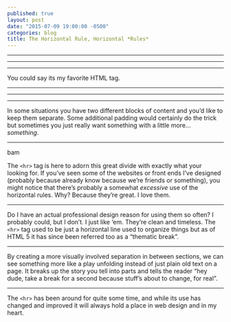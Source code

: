 ```yaml
---
published: true
layout: post
date: "2015-07-09 19:00:00 -0500"
categories: blog
title: The Horizontal Rule, Horizontal *Rules*
---
```


***
***
***
You could say its my favorite HTML tag.
***
***
***

In some situations you have two different blocks of content and you’d like to keep them separate. Some additional padding would certainly do the trick but sometimes you just really want something with a little more… *something*.

***
bam

The `<hr>` tag is here to adorn this great divide with exactly what your looking for. If you’ve seen some of the websites or front ends I’ve designed (probably because already know because we’re friends or something), you might notice that there’s probably a somewhat *excessive* use of the horizontal rules. Why? Because they’re great. I love them.

***  

Do I have an actual professional design reason for using them so often? I probably could, but I don’t. I just like ‘em. They’re clean and timeless. The `<hr>` tag used to be just a horizontal line used to organize things but as of HTML 5 it has since been referred too as a “thematic break”.

***

By creating a more visually involved separation in between sections, we can see something more like a play unfolding instead of just plain old text on a page. It breaks up the story you tell into parts and tells the reader “hey dude, take a break for a second because stuff’s about to change, for real”.

***  

The `<hr>` has been around for quite some time, and while its use has changed and improved it will always hold a place in web design and in my heart.